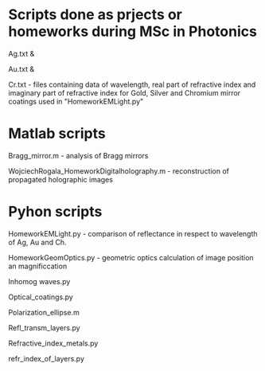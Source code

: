 # Scripts done as prjects or homeworks during MSc in Photonics

Ag.txt &

Au.txt &

Cr.txt - files containing data of wavelength, real part of refractive index and imaginary part of refractive index for Gold, Silver and Chromium mirror coatings used in "HomeworkEMLight.py"


# Matlab scripts


Bragg_mirror.m - analysis of Bragg mirrors

WojciechRogala_HomeworkDigitalholography.m - reconstruction of propagated holographic images


# Pyhon scripts


HomeworkEMLight.py -  comparison of reflectance in respect to wavelength of Ag, Au and Ch.

HomeworkGeomOptics.py - geometric optics calculation of image position an magnificcation

Inhomog waves.py 

Optical_coatings.py

Polarization_ellipse.m

Refl_transm_layers.py

Refractive_index_metals.py


refr_index_of_layers.py


